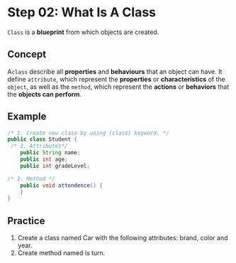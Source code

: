 # Step 02: What Is A Class
`Class` is a **blueprint** from which objects are created.

## Concept
A`class` describe all **properties** and **behaviours** that an object can have. It define `attribute`, which represent the **properties** or **characteristics** of the `object`, as well as the `method`, which represent the **actions** or **behaviors** that the **objects can perform**.

## Example

```java
/* 1. Create new class by using (class) keyword. */
public class Student {
 /* 2. Attributes*/
    public String name;
    public int age;
    public int gradeLevel;

/* 3. Method */
    public void attendence() {
    }
}
```
## Practice
1. Create a class named Car with the following attributes: brand, color and year.
2. Create method named is turn.
